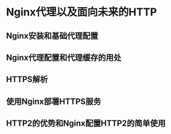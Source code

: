 # Nginx代理以及面向未来的HTTP

## Nginx安装和基础代理配置

## Nginx代理配置和代理缓存的用处

## HTTPS解析

## 使用Nginx部署HTTPS服务

## HTTP2的优势和Nginx配置HTTP2的简单使用